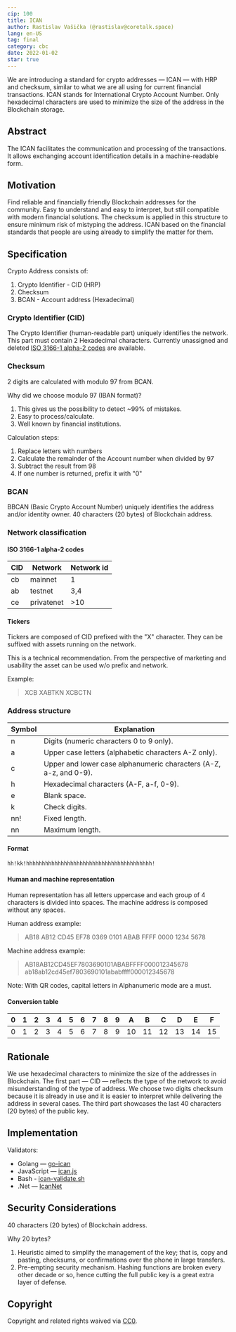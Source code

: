 ```yaml
---
cip: 100
title: ICAN
author: Rastislav Vašička (@rastislav@coretalk.space)
lang: en-US
tag: final
category: cbc
date: 2022-01-02
star: true
---
```

We are introducing a standard for crypto addresses — ICAN — with HRP and checksum, similar to what we are all using for current financial transactions. ICAN stands for International Crypto Account Number.
Only hexadecimal characters are used to minimize the size of the address in the Blockchain storage.

<!--truncate-->

## Abstract

The ICAN facilitates the communication and processing of the transactions. It allows exchanging account identification details in a machine-readable form.

## Motivation

Find reliable and financially friendly Blockchain addresses for the community. Easy to understand and easy to interpret, but still compatible with modern financial solutions. The checksum is applied in this structure to ensure minimum risk of mistyping the address. ICAN based on the financial standards that people are using already to simplify the matter for them.

## Specification

Crypto Address consists of:

1. Crypto Identifier - CID (HRP)
1. Checksum
1. BCAN - Account address (Hexadecimal)

### Crypto Identifier (CID)

The Crypto Identifier (human-readable part) uniquely identifies the network.
This part must contain 2 Hexadecimal characters.
Currently unassigned and deleted [ISO 3166-1 alpha-2 codes](https://en.wikipedia.org/wiki/ISO_3166-1_alpha-2#Current_codes) are available.

### Checksum

2 digits are calculated with modulo 97 from BCAN.

Why did we choose modulo 97 (IBAN format)?

1. This gives us the possibility to detect ~99% of mistakes.
1. Easy to process/calculate.
1. Well known by financial institutions.

Calculation steps:

1. Replace letters with numbers
1. Calculate the remainder of the Account number when divided by 97
1. Subtract the result from 98
1. If one number is returned, prefix it with "0"

### BCAN

BBCAN (Basic Crypto Account Number) uniquely identifies the address and/or identity owner.
40 characters (20 bytes) of Blockchain address.

### Network classification

#### ISO 3166-1 alpha-2 codes

CID | Network | Network id
--- | --- | ---
cb | mainnet | 1
ab | testnet | 3,4
ce | privatenet | >10

#### Tickers

Tickers are composed of CID prefixed with the "X" character.
They can be suffixed with assets running on the network.

This is a technical recommendation. From the perspective of marketing and usability the asset can be used w/o prefix and network.

Example:
> XCB
> XABTKN
> XCBCTN

### Address structure

Symbol | Explanation
--- | ---
n | Digits (numeric characters 0 to 9 only).
a | Upper case letters (alphabetic characters A-Z only).
c | Upper and lower case alphanumeric characters (A-Z, a-z, and 0-9).
h | Hexadecimal characters (A-F, a-f, 0-9).
e | Blank space.
k | Check digits.
nn! | Fixed length.
nn | Maximum length.

#### Format

```txt
hh!kk!hhhhhhhhhhhhhhhhhhhhhhhhhhhhhhhhhhhhhhhh!
```

#### Human and machine representation

Human representation has all letters uppercase and each group of 4 characters is divided into spaces.
The machine address is composed without any spaces.

Human address example:
> AB18 AB12 CD45 EF78 0369 0101 ABAB FFFF 0000 1234 5678

Machine address example:
> AB18AB12CD45EF7803690101ABABFFFF000012345678
> ab18ab12cd45ef7803690101ababffff000012345678

Note: With QR codes, capital letters in Alphanumeric mode are a must.

#### Conversion table

 0  | 1   | 2   | 3   | 4   | 5   | 6   | 7   | 8   | 9   | A   | B   | C   | D   | E   | F
--- | --- | --- | --- | --- | --- | --- | --- | --- | --- | --- | --- | --- | --- | --- | ---
 0  | 1   | 2   | 3   | 4   | 5   | 6   | 7   | 8   | 9   | 10  | 11  | 12  | 13  | 14  | 15

## Rationale

We use hexadecimal characters to minimize the size of the addresses in Blockchain. The first part — CID — reflects the type of the network to avoid misunderstanding of the type of address. We choose two digits checksum because it is already in use and it is easier to interpret while delivering the address in several cases. The third part showcases the last 40 characters (20 bytes) of the public key.

## Implementation

Validators:

- Golang — [go-ican](https://github.com/bchainhub/go-ican)
- JavaScript — [ican.js](hhttps://github.com/bchainhub/ican.js)
- Bash - [ican-validate.sh](https://github.com/bchainhub/ican-validate.sh)
- .Net — [IcanNet](https://github.com/bchainhub/IcanNet)

## Security Considerations

40 characters (20 bytes) of Blockchain address.

Why 20 bytes?

1. Heuristic aimed to simplify the management of the key; that is, copy and pasting, checksums, or confirmations over the phone in large transfers.
1. Pre-empting security mechanism. Hashing functions are broken every other decade or so, hence cutting the full public key is a great extra layer of defense.

## Copyright

Copyright and related rights waived via [CC0](https://creativecommons.org/publicdomain/zero/1.0/).
